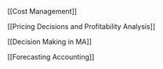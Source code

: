 [[Cost Management]]

[[Pricing Decisions and Profitability Analysis]]

[[Decision Making in MA]]

[[Forecasting Accounting]]




